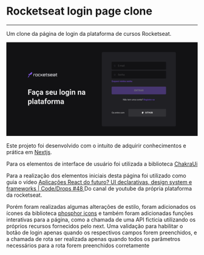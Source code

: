 # Rocketseat login page clone

---

Um clone da página de login da plataforma de cursos Rocketseat.

![Rocketseat page](login_print.png)

Este projeto foi desenvolvido com o intuito de adquirir conhecimentos e prática em [Nextjs](https://nextjs.org/).

Para os elementos de interface de usuário foi utilizada a biblioteca [ChakraUi](https://chakra-ui.com/)

Para a realização dos elementos iniciais desta página foi utilizado como guia o vídeo [Aplicações React do futuro? UI declarativas, design system e frameworks | Code/Drops #48
](https://www.youtube.com/watch?v=6TEo2AxW-oQ) Do canal de youtube da própria plataforma da rocketseat.

Porém foram realizadas algumas alterações de estilo, foram adicionados os ícones da biblioteca [phosphor icons](https://phosphoricons.com/) e também foram adicionadas funções interativas para a página, como a chamada de uma API ficticia utilizando os próprios recursos fornecidos pelo next. Uma validação para habilitar o botão de login apenas quando os respectivos campos forem preenchidos, e a chamada de rota ser realizada apenas quando todos os parâmetros necessários para a rota forem preenchidos corretamente
